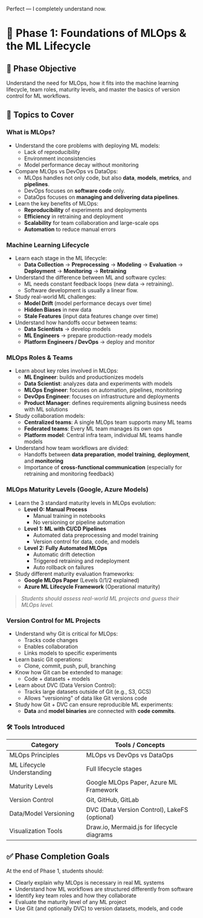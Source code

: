 Perfect — I completely understand now.
# 📘 **Phase 1: Foundations of MLOps & the ML Lifecycle**

## 🎯 **Phase Objective**  
Understand the need for MLOps, how it fits into the machine learning lifecycle, team roles, maturity levels, and master the basics of version control for ML workflows.

## 🧠 **Topics to Cover**

### **What is MLOps?**

- Understand the core problems with deploying ML models:
  - Lack of reproducibility
  - Environment inconsistencies
  - Model performance decay without monitoring
- Compare MLOps vs DevOps vs DataOps:
  - MLOps handles not only code, but also **data**, **models**, **metrics**, and **pipelines**.
  - DevOps focuses on **software code** only.
  - DataOps focuses on **managing and delivering data pipelines**.
- Learn the key benefits of MLOps:
  - **Reproducibility** of experiments and deployments
  - **Efficiency** in retraining and deployment
  - **Scalability** for team collaboration and large-scale ops
  - **Automation** to reduce manual errors

### **Machine Learning Lifecycle**

- Learn each stage in the ML lifecycle:
  - **Data Collection** → **Preprocessing** → **Modeling** → **Evaluation** → **Deployment** → **Monitoring** → **Retraining**
- Understand the difference between ML and software cycles:
  - ML needs constant feedback loops (new data → retraining).
  - Software development is usually a linear flow.
- Study real-world ML challenges:
  - **Model Drift** (model performance decays over time)
  - **Hidden Biases** in new data
  - **Stale Features** (input data features change over time)
- Understand how handoffs occur between teams:
  - **Data Scientists** → develop models
  - **ML Engineers** → prepare production-ready models
  - **Platform Engineers / DevOps** → deploy and monitor

### **MLOps Roles & Teams**

- Learn about key roles involved in MLOps:
  - **ML Engineer**: builds and productionizes models
  - **Data Scientist**: analyzes data and experiments with models
  - **MLOps Engineer**: focuses on automation, pipelines, monitoring
  - **DevOps Engineer**: focuses on infrastructure and deployments
  - **Product Manager**: defines requirements aligning business needs with ML solutions
- Study collaboration models:
  - **Centralized teams**: A single MLOps team supports many ML teams
  - **Federated teams**: Every ML team manages its own ops
  - **Platform model**: Central infra team, individual ML teams handle models
- Understand how team workflows are divided:
  - Handoffs between **data preparation**, **model training**, **deployment**, and **monitoring**
  - Importance of **cross-functional communication** (especially for retraining and monitoring feedback)

### **MLOps Maturity Levels (Google, Azure Models)**

- Learn the 3 standard maturity levels in MLOps evolution:
  - **Level 0: Manual Process**
    - Manual training in notebooks
    - No versioning or pipeline automation
  - **Level 1: ML with CI/CD Pipelines**
    - Automated data preprocessing and model training
    - Version control for data, code, and models
  - **Level 2: Fully Automated MLOps**
    - Automatic drift detection
    - Triggered retraining and redeployment
    - Auto rollback on failures
- Study different maturity evaluation frameworks:
  - **Google MLOps Paper** (Levels 0/1/2 explained)
  - **Azure ML Lifecycle Framework** (Operational maturity)

> *Students should assess real-world ML projects and guess their MLOps level.*

### **Version Control for ML Projects**

- Understand why Git is critical for MLOps:
  - Tracks code changes
  - Enables collaboration
  - Links models to specific experiments
- Learn basic Git operations:
  - Clone, commit, push, pull, branching
- Know how Git can be extended to manage:
  - Code + datasets + models
- Learn about DVC (Data Version Control):
  - Tracks large datasets outside of Git (e.g., S3, GCS)
  - Allows "versioning" of data like Git versions code
- Study how Git + DVC can ensure reproducible ML experiments:
  - **Data** and **model binaries** are connected with **code commits**.

### 🛠️ **Tools Introduced**

| Category | Tools / Concepts |
|----------|------------------|
| MLOps Principles | MLOps vs DevOps vs DataOps |
| ML Lifecycle Understanding | Full lifecycle stages |
| Maturity Levels | Google MLOps Paper, Azure ML Framework |
| Version Control | Git, GitHub, GitLab |
| Data/Model Versioning | DVC (Data Version Control), LakeFS (optional) |
| Visualization Tools | Draw.io, Mermaid.js for lifecycle diagrams |

## ✅ **Phase Completion Goals**

At the end of Phase 1, students should:
- Clearly explain why MLOps is necessary in real ML systems
- Understand how ML workflows are structured differently from software
- Identify key team roles and how they collaborate
- Evaluate the maturity level of any ML project
- Use Git (and optionally DVC) to version datasets, models, and code
